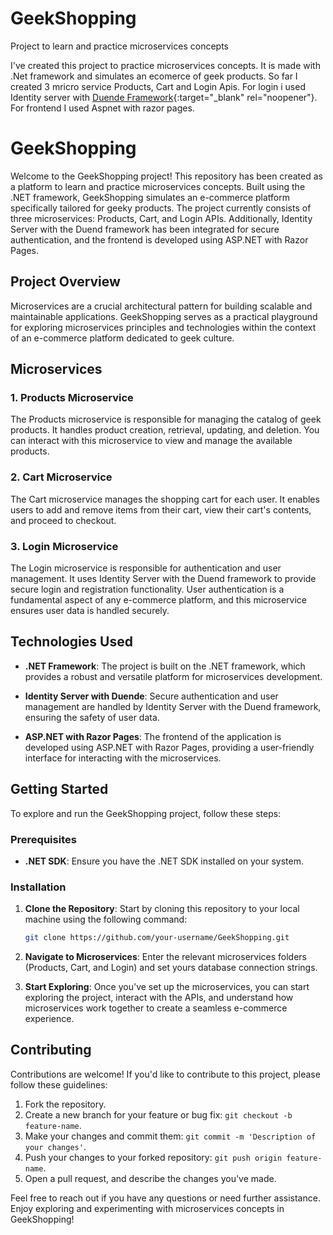 # GeekShopping
Project to learn and practice microservices concepts

I've created this project to practice microservices concepts. It is made with .Net framework and simulates an ecomerce of geek products. So far I created 3 mricro service 
Products, Cart and Login Apis. For login i used Identity server with [Duende Framework](https://duendesoftware.com/){:target="_blank" rel="noopener"}. For frontend I used Aspnet with razor pages.

# GeekShopping

Welcome to the GeekShopping project! This repository has been created as a platform to learn and practice microservices concepts. Built using the .NET framework, GeekShopping simulates an e-commerce platform specifically tailored for geeky products. The project currently consists of three microservices: Products, Cart, and Login APIs. Additionally, Identity Server with the Duend framework has been integrated for secure authentication, and the frontend is developed using ASP.NET with Razor Pages.

## Project Overview

Microservices are a crucial architectural pattern for building scalable and maintainable applications. GeekShopping serves as a practical playground for exploring microservices principles and technologies within the context of an e-commerce platform dedicated to geek culture.

## Microservices

### 1. Products Microservice

The Products microservice is responsible for managing the catalog of geek products. It handles product creation, retrieval, updating, and deletion. You can interact with this microservice to view and manage the available products.

### 2. Cart Microservice

The Cart microservice manages the shopping cart for each user. It enables users to add and remove items from their cart, view their cart's contents, and proceed to checkout.

### 3. Login Microservice

The Login microservice is responsible for authentication and user management. It uses Identity Server with the Duend framework to provide secure login and registration functionality. User authentication is a fundamental aspect of any e-commerce platform, and this microservice ensures user data is handled securely.

## Technologies Used

- **.NET Framework**: The project is built on the .NET framework, which provides a robust and versatile platform for microservices development.

- **Identity Server with Duende**: Secure authentication and user management are handled by Identity Server with the Duend framework, ensuring the safety of user data.

- **ASP.NET with Razor Pages**: The frontend of the application is developed using ASP.NET with Razor Pages, providing a user-friendly interface for interacting with the microservices.

## Getting Started

To explore and run the GeekShopping project, follow these steps:

### Prerequisites

- **.NET SDK**: Ensure you have the .NET SDK installed on your system.

### Installation

1. **Clone the Repository**: Start by cloning this repository to your local machine using the following command:

   ```bash
   git clone https://github.com/your-username/GeekShopping.git
   ```

2. **Navigate to Microservices**: Enter the relevant microservices folders (Products, Cart, and Login) and set yours database connection strings.

3. **Start Exploring**: Once you've set up the microservices, you can start exploring the project, interact with the APIs, and understand how microservices work together to create a seamless e-commerce experience.

## Contributing

Contributions are welcome! If you'd like to contribute to this project, please follow these guidelines:

1. Fork the repository.
2. Create a new branch for your feature or bug fix: `git checkout -b feature-name`.
3. Make your changes and commit them: `git commit -m 'Description of your changes'`.
4. Push your changes to your forked repository: `git push origin feature-name`.
5. Open a pull request, and describe the changes you've made.

Feel free to reach out if you have any questions or need further assistance. Enjoy exploring and experimenting with microservices concepts in GeekShopping!
